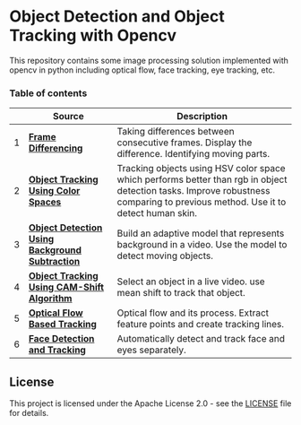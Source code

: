 # Object Detection and Object Tracking with Opencv

This repository contains some image processing solution implemented with
opencv in python including optical flow, face tracking, eye tracking, etc. 

### Table of contents
| | Source | Description |
| --- | --- | --- | 
|1| **[Frame Differencing](frame_diff.py)** | Taking differences between consecutive frames. Display the difference. Identifying moving parts.
|2| **[Object Tracking Using Color Spaces](colorspaces.py)** | Tracking objects using HSV color space which performs better than rgb in object detection tasks. Improve robustness comparing to previous method. Use it to detect human skin.
|3| **[Object Detection Using Background Subtraction](backgnd_subtract.py)** | Build an adaptive model that represents background in a video. Use the model to detect moving objects.
|4| **[Object Tracking Using CAM-Shift Algorithm](camshift.py)** | Select an object in a live video. use mean shift to track that object.
|5| **[Optical Flow Based Tracking](optical_flow.py)** | Optical flow and its process. Extract feature points and create tracking lines.
|6| **[Face Detection and Tracking](face_detector.py)** | Automatically detect and track face and eyes separately. 

## License
This project is licensed under the Apache License 2.0 - see the [LICENSE](LICENSE) file for details.
